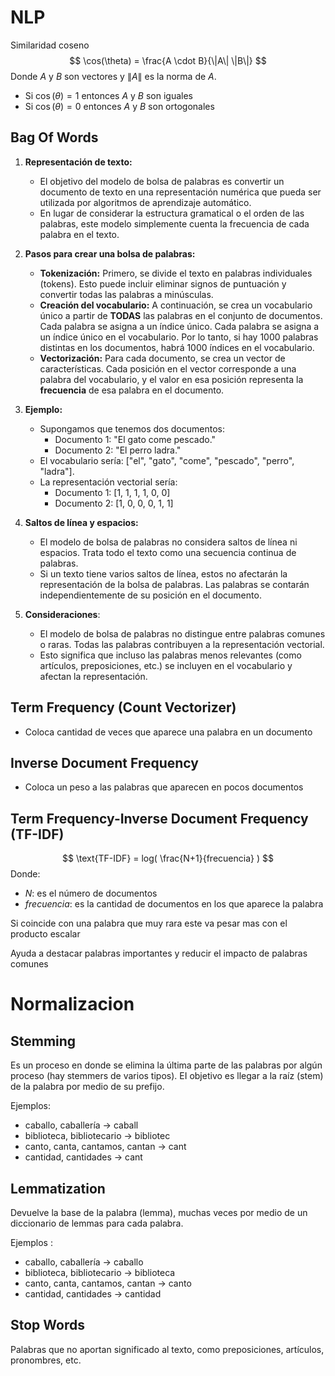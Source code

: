 # NLP
Similaridad coseno
$$ \cos(\theta) = \frac{A \cdot B}{\|A\| \|B\|} $$
Donde $A$ y $B$ son vectores y $\|A\|$ es la norma de $A$.

- Si $\cos(\theta) = 1$ entonces $A$ y $B$ son iguales
- Si $\cos(\theta) = 0$ entonces $A$ y $B$ son ortogonales

## Bag Of Words
1. **Representación de texto:**
   - El objetivo del modelo de bolsa de palabras es convertir un documento de texto en una representación numérica que pueda ser utilizada por algoritmos de aprendizaje automático.
   - En lugar de considerar la estructura gramatical o el orden de las palabras, este modelo simplemente cuenta la frecuencia de cada palabra en el texto.

2. **Pasos para crear una bolsa de palabras:**
   - **Tokenización:** Primero, se divide el texto en palabras individuales (tokens). Esto puede incluir eliminar signos de puntuación y convertir todas las palabras a minúsculas.
   - **Creación del vocabulario:** A continuación, se crea un vocabulario único a partir de **TODAS** las palabras en el conjunto de documentos. Cada palabra se asigna a un índice único. Cada palabra se asigna a un índice único en el vocabulario. Por lo tanto, si hay 1000 palabras distintas en los documentos, habrá 1000 índices en el vocabulario.
   - **Vectorización:** Para cada documento, se crea un vector de características. Cada posición en el vector corresponde a una palabra del vocabulario, y el valor en esa posición representa la **frecuencia** de esa palabra en el documento.

3. **Ejemplo:**
   - Supongamos que tenemos dos documentos:
     - Documento 1: "El gato come pescado."
     - Documento 2: "El perro ladra."
   - El vocabulario sería: ["el", "gato", "come", "pescado", "perro", "ladra"].
   - La representación vectorial sería:
     - Documento 1: [1, 1, 1, 1, 0, 0]
     - Documento 2: [1, 0, 0, 0, 1, 1]

4. **Saltos de línea y espacios:**
   - El modelo de bolsa de palabras no considera saltos de línea ni espacios. Trata todo el texto como una secuencia continua de palabras.
   - Si un texto tiene varios saltos de línea, estos no afectarán la representación de la bolsa de palabras. Las palabras se contarán independientemente de su posición en el documento.

5. **Consideraciones**:
    - El modelo de bolsa de palabras no distingue entre palabras comunes o raras. Todas las palabras contribuyen a la representación vectorial.
    - Esto significa que incluso las palabras menos relevantes (como artículos, preposiciones, etc.) se incluyen en el vocabulario y afectan la representación.

## Term Frequency (Count Vectorizer)
- Coloca cantidad de veces que aparece una palabra en un documento

## Inverse Document Frequency
- Coloca un peso a las palabras que aparecen en pocos documentos

## Term Frequency-Inverse Document Frequency (TF-IDF)

$$ \text{TF-IDF} = log( \frac{N+1}{frecuencia} ) $$
Donde:
- $N$: es el número de documentos
- $frecuencia$: es la cantidad de documentos en los que aparece la palabra


Si coincide con una palabra que muy rara este va pesar mas con el producto escalar

Ayuda a destacar palabras importantes y reducir el impacto de palabras comunes

# Normalizacion
## Stemming
Es un proceso en donde se elimina la última parte de las palabras por algún proceso (hay stemmers de varios tipos). EI objetivo es llegar a la raíz (stem) de la palabra por medio de su prefijo. 

Ejemplos:
- caballo, caballería -> caball
- biblioteca, bibliotecario -> bibliotec
- canto, canta, cantamos, cantan -> cant
- cantidad, cantidades -> cant

## Lemmatization
Devuelve la base de la palabra (lemma),  muchas veces por medio de un diccionario de lemmas para cada palabra.

Ejemplos :
- caballo, caballería -> caballo
- biblioteca, bibliotecario -> biblioteca
- canto, canta, cantamos, cantan -> canto
- cantidad, cantidades -> cantidad

## Stop Words
Palabras que no aportan significado al texto, como preposiciones, artículos, pronombres, etc.
